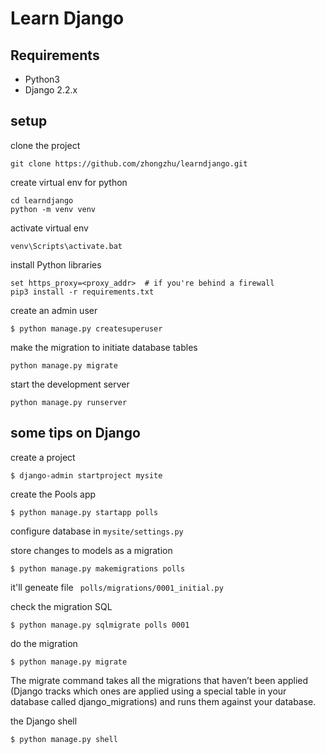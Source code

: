 # Learn Django

## Requirements
* Python3
* Django 2.2.x

## setup

clone the project
```
git clone https://github.com/zhongzhu/learndjango.git
```

create virtual env for python
```
cd learndjango
python -m venv venv
```

activate virtual env
```
venv\Scripts\activate.bat
```

install Python libraries
```
set https_proxy=<proxy_addr>  # if you're behind a firewall
pip3 install -r requirements.txt
```

create an admin user
```
$ python manage.py createsuperuser
```

make the migration to initiate database tables
```
python manage.py migrate
```

start the development server
```
python manage.py runserver
```

## some tips on Django
create a project
```
$ django-admin startproject mysite
```

create the Pools app
```
$ python manage.py startapp polls
```

configure database in `mysite/settings.py`

store changes to models as a migration
```
$ python manage.py makemigrations polls
```
it'll geneate file ` polls/migrations/0001_initial.py`

check the migration SQL
```
$ python manage.py sqlmigrate polls 0001
```

do the migration
```
$ python manage.py migrate
```
The migrate command takes all the migrations that haven’t been applied (Django tracks which ones are applied using a special table in your database called django_migrations) and runs them against your database.

the Django shell
```
$ python manage.py shell
```

